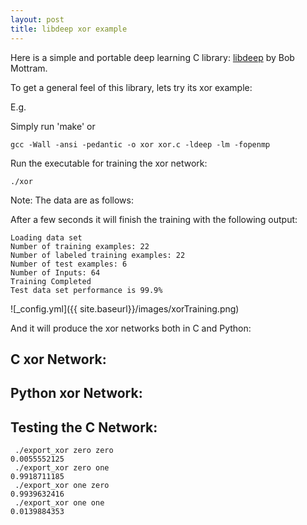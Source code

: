 ```yaml
---
layout: post
title: libdeep xor example
---
```


Here is a simple and portable deep learning C library: [libdeep](https://github.com/bashrc/libdeep "libdeep") by Bob Mottram.

To get a general feel of this library, lets try its xor example:

E.g.

<code data-gist-id="b1223c5a701352e02ea2"></code> 

Simply run 'make' or 

```shell
gcc -Wall -ansi -pedantic -o xor xor.c -ldeep -lm -fopenmp
```

Run the executable for training the xor network:

```shell
./xor
```

Note: The data are as follows:

<code data-gist-id="33f26e006c585ad1d0bf"></code>

After a few seconds it will finish the training with the following output:

```shell
Loading data set
Number of training examples: 22
Number of labeled training examples: 22
Number of test examples: 6
Number of Inputs: 64
Training Completed
Test data set performance is 99.9%
```

![_config.yml]({{ site.baseurl}}/images/xorTraining.png)

And it will produce the xor networks both in C and Python:

## C xor Network:

<code data-gist-id="f25af0f8ed6eb5eeaf8f"></code>

## Python xor Network:

<code data-gist-id="3219e6f4f55fd4e5df02"></code>

## Testing the C Network:

```shell
 ./export_xor zero zero
0.0055552125
 ./export_xor zero one
0.9918711185
 ./export_xor one zero
0.9939632416
 ./export_xor one one
0.0139884353
```
